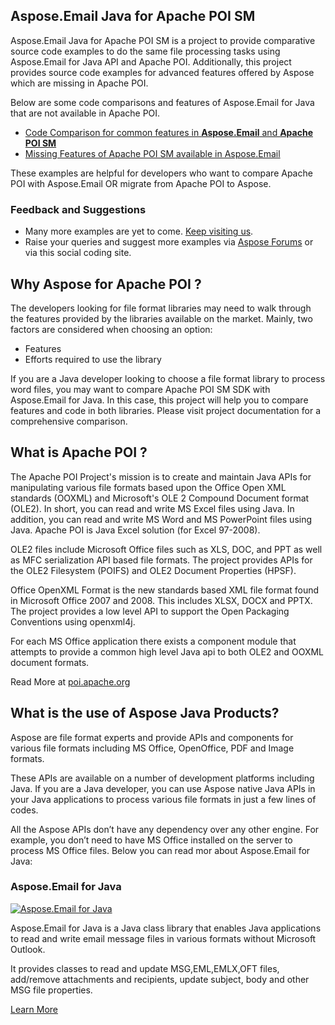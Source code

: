 ## Aspose.Email Java for Apache POI SM

Aspose.Email Java for Apache POI SM is a project to provide comparative source code examples to do the same file processing tasks using Aspose.Email for Java API and Apache POI. Additionally, this project provides source code examples for advanced features offered by Aspose which are missing in Apache POI.

Below are some code comparisons and features of Aspose.Email for Java that are not available in Apache POI.

* [Code Comparison for common features in **Aspose.Email** and **Apache POI SM**](https://docs.aspose.com/display/emailjava/Code+Comparison+for+Common+Features+in+Aspose.Email+and+Apache+POI+HSMF)
* [Missing Features of Apache POI SM available in Aspose.Email](https://docs.aspose.com/display/emailjava/Missing+Features+in+Apache+POI+HSMF)

These examples are helpful for developers who want to compare Apache POI with Aspose.Email OR migrate from Apache POI to Aspose.

### Feedback and Suggestions

* Many more examples are yet to come. [Keep visiting us](https://www.aspose.com/products/email/java).
* Raise your queries and suggest more examples via [Aspose Forums](http://www.aspose.com/community/forums/default.aspx) or via this social coding site.

## Why Aspose for Apache POI ?

The developers looking for file format libraries may need to walk through the features provided by the libraries available on the market. Mainly, two factors are considered when choosing an option:

* Features
* Efforts required to use the library

If you are a Java developer looking to choose a file format library to process word files, you may want to compare Apache POI SM SDK with Aspose.Email for Java. In this case, this project will help you to compare features and code in both libraries. Please visit project documentation for a comprehensive comparison.

## What is Apache POI ?

The Apache POI Project's mission is to create and maintain Java APIs for manipulating various file formats based upon the Office Open XML standards (OOXML) and Microsoft's OLE 2 Compound Document format (OLE2). In short, you can read and write MS Excel files using Java. In addition, you can read and write MS Word and MS PowerPoint files using Java. Apache POI is Java Excel solution (for Excel 97-2008).

OLE2 files include Microsoft Office files such as XLS, DOC, and PPT as well as MFC serialization API based file formats. The project provides APIs for the OLE2 Filesystem (POIFS) and OLE2 Document Properties (HPSF).

Office OpenXML Format is the new standards based XML file format found in Microsoft Office 2007 and 2008. This includes XLSX, DOCX and PPTX. The project provides a low level API to support the Open Packaging Conventions using openxml4j.

For each MS Office application there exists a component module that attempts to provide a common high level Java api to both OLE2 and OOXML document formats.

Read More at [poi.apache.org](http://poi.apache.org/)

## What is the use of Aspose Java Products?

Aspose are file format experts and provide APIs and components for various file formats including MS Office, OpenOffice, PDF and Image formats. 

These APIs are available on a number of development platforms including Java. If you are a Java developer, you can use Aspose native Java APIs in your Java applications to process various file formats in just a few lines of codes. 

All the Aspose APIs don’t have any dependency over any other engine. For example, you don’t need to have MS Office installed on the server to process MS Office files. Below you can read mor about Aspose.Email for Java:

### Aspose.Email for Java

[![Aspose.Email for Java](http://www.aspose.com/App_Themes/V2/images/productLogos/JAVA/aspose_email-for-java.jpg)](https://www.aspose.com/products/email/java)

Aspose.Email for Java is a Java class library that enables Java applications to read and write email message files in various formats without Microsoft Outlook.

It provides classes to read and update MSG,EML,EMLX,OFT files, add/remove attachments and recipients, update subject, body and other MSG file properties.

[Learn More](https://www.aspose.com/products/email/java)


